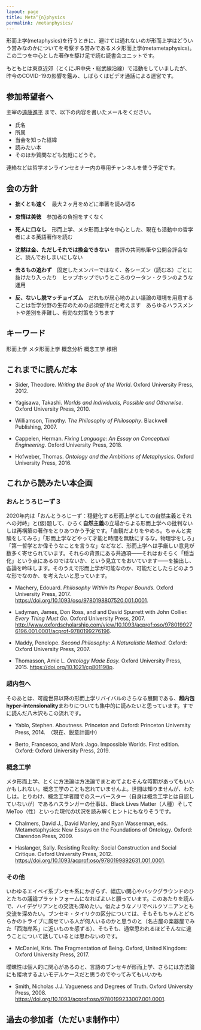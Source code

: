 ```yaml
---
layout: page
title: Meta^{n}physics
permalink: /metanphysics/
---
```

形而上学(metaphysics)を行うときに、避けては通れないのが形而上学はどういう営みなのかについてを考察する営みであるメタ形而上学(metametaphysics)。この二つを中心とした著作を駆け足で読む読書会ユニットです。

もともとは東京近郊（とくにJR中央・総武線沿線）で活動をしていましたが、昨今のCOVID-19の影響を鑑み、しばらくはビデオ通話による運営です。

## 参加希望者へ
主宰の[遠藤進平](endoshimpeiendo@gmail.com) まで、以下の内容を書いたメールをください。
* 氏名
* 所属
* 当会を知った経緯
* 読みたい本
* そのほか質問なども気軽にどうぞ。

連絡などは哲学オンラインセミナー内の専用チャンネルを使う予定です。

## 会の方針
* **拙くとも速く**　最大２ヶ月をめどに単著を読み切る

* **怠惰は美徳**　参加者の負担をすくなく

* **死人に口なし**　形而上学、メタ形而上学を中心とした、現在も活動中の哲学者による英語著作を読む

* **沈黙は金、ただしそれでは換金できない**　書評の共同執筆や公開合評会など、読んでおしまいにしない

* **去るもの追わず**　固定したメンバーではなく、各シーズン（読む本）ごとに抜けたり入ったり　ヒップホップでいうところのウータン・クランのような運用

* **反、ないし脱マッチョイズム**　だれもが居心地のよい議論の環境を用意することは哲学分野の生存のための必須要件だと考えます　あらゆるハラスメントや差別を非難し、有効な対策をうちます

## キーワード
形而上学
メタ形而上学
概念分析
概念工学
様相

## これまでに読んだ本
* Sider, Theodore. _Writing the Book of the World_. Oxford University Press, 2012.

* Yagisawa, Takashi. _Worlds and Individuals, Possible and Otherwise_. Oxford University Press, 2010.

* Williamson, Timothy. _The Philosophy of Philosophy_. Blackwell Publishing, 2007.

* Cappelen, Herman. _Fixing Language: An Essay on Conceptual Engineering_. Oxford University Press, 2018.

* Hofweber, Thomas. _Ontology and the Ambitions of Metaphysics_. Oxford University Press, 2016.


## これから読みたい本企画

### おんとうろじーず３
2020年内は「おんとうろじーず：穏健化する形而上学としての自然主義とそれへの対峙」と(仮)題して、ひろく**自然主義**の立場からよる形而上学への批判ないしは再構築の著作をとりあつかう予定です。「直観だよりをやめろ。ちゃんと実験をしてみろ」「形而上学などやって才能と時間を無駄にするな。物理学をしろ」「第一哲学とか偉そうなことを言うな」などなど、形而上学へは手厳しい意見が数多く寄せられています。それらの背景にある共通項――それはおそらく「穏当化」という点にあるのではないか、という見立てをおいています――を抽出し、各論を吟味します。そのうえで形而上学が可能なのか、可能だとしたらどのような形でなのか、を考えたいと思っています。

* Machery, Edouard. _Philosophy Within Its Proper Bounds._ Oxford University Press, 2017. https://doi.org/10.1093/oso/9780198807520.001.0001.

* Ladyman, James, Don Ross, and and David Spurrett with John Collier. _Every Thing Must Go._ Oxford University Press, 2007. http://www.oxfordscholarship.com/view/10.1093/acprof:oso/9780199276196.001.0001/acprof-9780199276196.

* Maddy, Penelope. _Second Philosophy: A Naturalistic Method._ Oxford: Oxford University Press, 2007.


* Thomasson, Amie L. _Ontology Made Easy._ Oxford University Press, 2015. https://doi.org/10.1021/cg801198p.


### 超内包へ

そのあとは、可能世界以降の形而上学リバイバルのさらなる展開である、**超内包 hyper-intensionality**まわりについても集中的に読みたいと思っています。すでに読んだ八木沢もこの流れです。

* Yablo, Stephen. Aboutness. Princeton and Oxford: Princeton University Press, 2014.　（現在、鋭意計画中）

* Berto, Francesco, and Mark Jago. Impossible Worlds. First edition. Oxford: Oxford University Press, 2019.


### 概念工学

メタ形而上学、とくに方法論は方法論でまとめてよむそんな時期があってもいいかもしれない。概念工学のことも忘れていませんよ。世間は知りませんが、わたしは。とりわけ、概念工学者間でのスーパースター（自身は概念工学とは自認していないが）であるハスランガーの仕事は、Black Lives Matter（人種）そしてMeToo（性）といった現代の状況を読み解くヒントにもなりそうです。

* Chalmers, David J., David Manley, and Ryan Wasserman, eds. Metametaphysics: New Essays on the Foundations of Ontology. Oxford: Clarendon Press, 2009.

* Haslanger, Sally. Resisting Reality: Social Construction and Social Critique. Oxford University Press, 2012. https://doi.org/10.1093/acprof:oso/9780199892631.001.0001.

### その他

いわゆるエイベイ系ブンセキ系にかぎらず、幅広い関心やバックグラウンドのひとたちの議論プラットフォームになればよいと願っています。このあたりを読んで、ハイデゲリアンとの交流も深めたい。似たようなノリでベルクソニアンとも交流を深めたい。ブンセキ・タイリクの区分については、そもそもちゃんとどちらかのトライブに属せている人が何人いるのかと思うのと（名古屋の楽器屋でみた「西海岸系」に近いものを感ずる）、そもそも、通常思われるほどそんなに違うことについて話しているとは思わないのです。

* McDaniel, Kris. The Fragmentation of Being. Oxford, United Kingdom: Oxford University Press, 2017.

曖昧性は個人的に関心があるのと、言語のブンセキが形而上学、さらには方法論にも接地するよいモデルケースだと思うのでやってみてもいいかも

* Smith, Nicholas J.J. Vagueness and Degrees of Truth. Oxford University Press, 2008. https://doi.org/10.1093/acprof:oso/9780199233007.001.0001.

## 過去の参加者（ただいま制作中）
